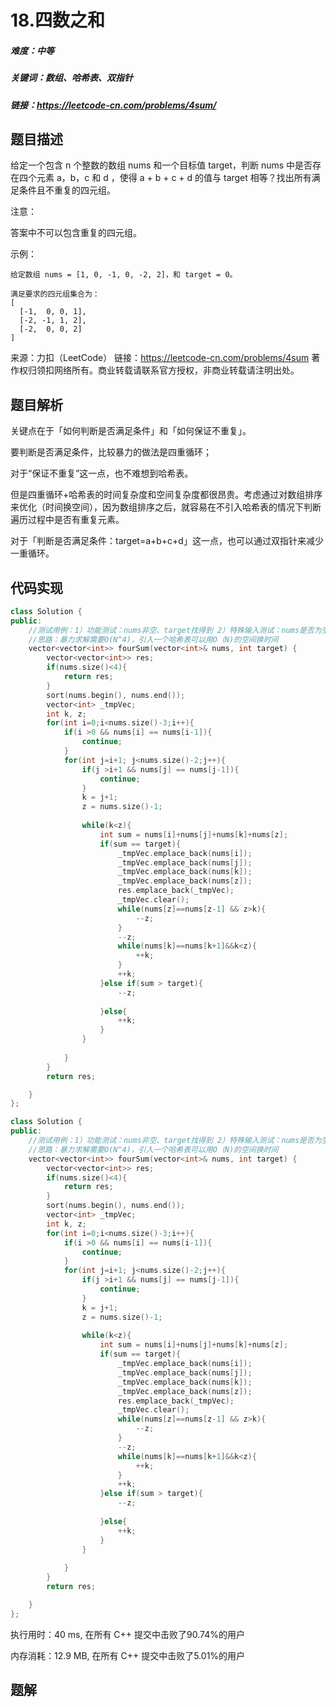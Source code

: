 

# 18.四数之和

##### 难度：中等

##### 关键词：数组、哈希表、双指针

##### 链接：https://leetcode-cn.com/problems/4sum/

## 题目描述

给定一个包含 n 个整数的数组 nums 和一个目标值 target，判断 nums 中是否存在四个元素 a，b，c 和 d ，使得 a + b + c + d 的值与 target 相等？找出所有满足条件且不重复的四元组。

注意：

答案中不可以包含重复的四元组。

示例：

```
给定数组 nums = [1, 0, -1, 0, -2, 2]，和 target = 0。

满足要求的四元组集合为：
[
  [-1,  0, 0, 1],
  [-2, -1, 1, 2],
  [-2,  0, 0, 2]
]
```

来源：力扣（LeetCode）
链接：https://leetcode-cn.com/problems/4sum
著作权归领扣网络所有。商业转载请联系官方授权，非商业转载请注明出处。

## 题目解析

关键点在于「如何判断是否满足条件」和「如何保证不重复」。

要判断是否满足条件，比较暴力的做法是四重循环；

对于“保证不重复”这一点，也不难想到哈希表。

但是四重循环+哈希表的时间复杂度和空间复杂度都很昂贵。考虑通过对数组排序来优化（时间换空间），因为数组排序之后，就容易在不引入哈希表的情况下判断遍历过程中是否有重复元素。

对于「判断是否满足条件：target=a+b+c+d」这一点，也可以通过双指针来减少一重循环。



## 代码实现

```c++
class Solution {
public:
    //测试用例：1）功能测试：nums非空、target找得到 2）特殊输入测试：nums是否为空；target找不到
    //思路：暴力求解需要O(N^4)，引入一个哈希表可以用O（N)的空间换时间
    vector<vector<int>> fourSum(vector<int>& nums, int target) {
        vector<vector<int>> res;
        if(nums.size()<4){
            return res;
        }
        sort(nums.begin(), nums.end());
        vector<int> _tmpVec;
        int k, z;
        for(int i=0;i<nums.size()-3;i++){
            if(i >0 && nums[i] == nums[i-1]){
                continue;
            }
            for(int j=i+1; j<nums.size()-2;j++){
                if(j >i+1 && nums[j] == nums[j-1]){
                    continue;
                }
                k = j+1;
                z = nums.size()-1;
                
                while(k<z){
                    int sum = nums[i]+nums[j]+nums[k]+nums[z];
                    if(sum == target){
                        _tmpVec.emplace_back(nums[i]);
                        _tmpVec.emplace_back(nums[j]);
                        _tmpVec.emplace_back(nums[k]);
                        _tmpVec.emplace_back(nums[z]);
                        res.emplace_back(_tmpVec);
                        _tmpVec.clear();
                        while(nums[z]==nums[z-1] && z>k){
                            --z;
                        }
                        --z;
                        while(nums[k]==nums[k+1]&&k<z){
                            ++k;
                        }
                        ++k;
                    }else if(sum > target){
                        --z;
                        
                    }else{
                        ++k;               
                    }
                }
                
            }
        }
        return res;

    }
};
```

```c++
class Solution {
public:
    //测试用例：1）功能测试：nums非空、target找得到 2）特殊输入测试：nums是否为空；target找不到
    //思路：暴力求解需要O(N^4)，引入一个哈希表可以用O（N)的空间换时间
    vector<vector<int>> fourSum(vector<int>& nums, int target) {
        vector<vector<int>> res;
        if(nums.size()<4){
            return res;
        }
        sort(nums.begin(), nums.end());
        vector<int> _tmpVec;
        int k, z;
        for(int i=0;i<nums.size()-3;i++){
            if(i >0 && nums[i] == nums[i-1]){
                continue;
            }
            for(int j=i+1; j<nums.size()-2;j++){
                if(j >i+1 && nums[j] == nums[j-1]){
                    continue;
                }
                k = j+1;
                z = nums.size()-1;
                
                while(k<z){
                    int sum = nums[i]+nums[j]+nums[k]+nums[z];
                    if(sum == target){
                        _tmpVec.emplace_back(nums[i]);
                        _tmpVec.emplace_back(nums[j]);
                        _tmpVec.emplace_back(nums[k]);
                        _tmpVec.emplace_back(nums[z]);
                        res.emplace_back(_tmpVec);
                        _tmpVec.clear();
                        while(nums[z]==nums[z-1] && z>k){
                            --z;
                        }
                        --z;
                        while(nums[k]==nums[k+1]&&k<z){
                            ++k;
                        }
                        ++k;
                    }else if(sum > target){
                        --z;
                        
                    }else{
                        ++k;               
                    }
                }
                
            }
        }
        return res;

    }
};
```

执行用时：40 ms, 在所有 C++ 提交中击败了90.74%的用户

内存消耗：12.9 MB, 在所有 C++ 提交中击败了5.01%的用户

## 题解

